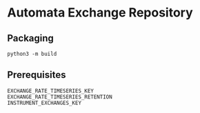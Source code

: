 # Automata Exchange Repository

## Packaging
`python3 -m build`

## Prerequisites
```
EXCHANGE_RATE_TIMESERIES_KEY
EXCHANGE_RATE_TIMESERIES_RETENTION
INSTRUMENT_EXCHANGES_KEY
```